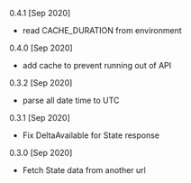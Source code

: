 0.4.1 [Sep 2020]
- read CACHE_DURATION from environment

0.4.0 [Sep 2020]
- add cache to prevent running out of API

0.3.2 [Sep 2020]
- parse all date time to UTC

0.3.1 [Sep 2020]
- Fix DeltaAvailable for State response

0.3.0 [Sep 2020]
- Fetch State data from another url